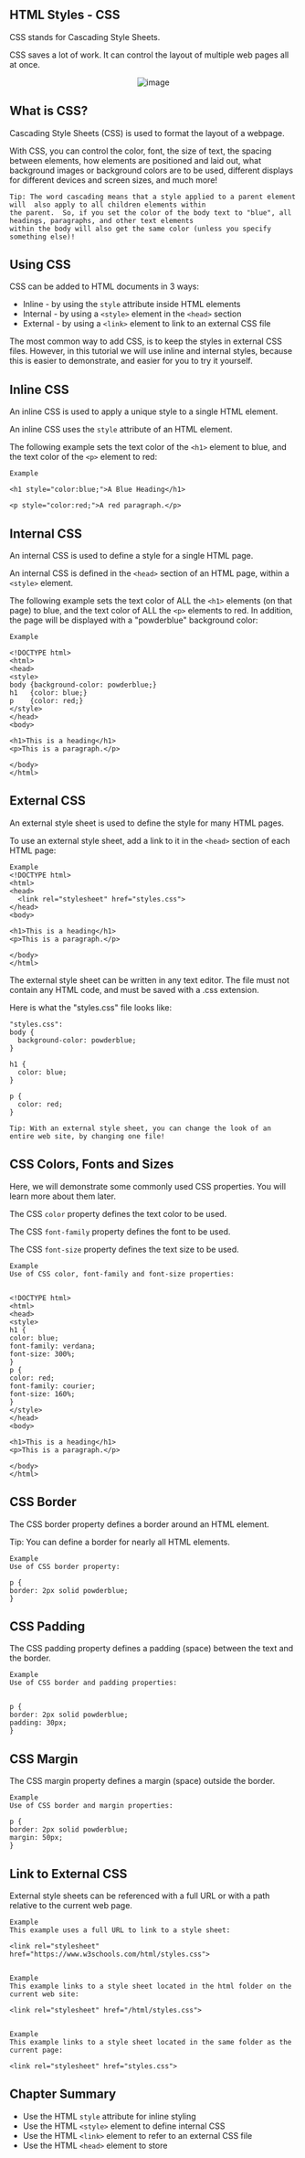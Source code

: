 HTML Styles - CSS
---



CSS stands for Cascading Style Sheets.

CSS saves a lot of work. It can control the layout of multiple web pages all at once.

<p align="center"

![image](https://user-images.githubusercontent.com/47166768/190850966-2b62f7e2-7f40-46bf-8262-b159c64f1d33.png)

</p>





What is CSS?
---
Cascading Style Sheets (CSS) is used to format the layout of a webpage.

With CSS, you can control the color, font, the size of text, the spacing between elements, how elements are positioned and laid out, what background images or background colors are to be used, different displays for different devices and screen sizes, and much more!


```
Tip: The word cascading means that a style applied to a parent element will  also apply to all children elements within 
the parent.  So, if you set the color of the body text to "blue", all headings, paragraphs, and other text elements  
within the body will also get the same color (unless you specify something else)!
```
  




Using CSS
---
CSS can be added to HTML documents in 3 ways:

- Inline - by using the `style` attribute inside HTML elements
- Internal - by using a `<style>` element in the `<head>` section
- External - by using a `<link>` element to link to an external CSS file


The most common way to add CSS, is to keep the styles in external CSS files. However, in this tutorial we will use inline and internal styles, because this is easier to demonstrate, and easier for you to try it yourself.






Inline CSS
---
An inline CSS is used to apply a unique style to a single HTML element.

An inline CSS uses the `style` attribute of an HTML element.

The following example sets the text color of the `<h1>` element to blue, and the text color of the `<p>` element to red:

    Example
    
    <h1 style="color:blue;">A Blue Heading</h1>
    
    <p style="color:red;">A red paragraph.</p>





Internal CSS
---
An internal CSS is used to define a style for a single HTML page.

An internal CSS is defined in the `<head>` section of an HTML page, within a `<style>` element.

The following example sets the text color of ALL the `<h1>` elements (on that page) to blue, and the text color of ALL the `<p>` elements to red. In addition, the page will be displayed with a "powderblue" background color: 

    Example
    
    <!DOCTYPE html>
    <html>
    <head>
    <style>
    body {background-color: powderblue;}
    h1   {color: blue;}
    p    {color: red;}
    </style>
    </head>
    <body>
    
    <h1>This is a heading</h1>
    <p>This is a paragraph.</p>
    
    </body>
    </html>
    





External CSS
---
An external style sheet is used to define the style for many HTML pages.

To use an external style sheet, add a link to it in the `<head>` section of each HTML page:

    Example
    <!DOCTYPE html>
    <html>
    <head>
      <link rel="stylesheet" href="styles.css">
    </head>
    <body>
    
    <h1>This is a heading</h1>
    <p>This is a paragraph.</p>
    
    </body>
    </html>

The external style sheet can be written in any text editor. The file must not contain any HTML code, and must be saved with a .css extension.

Here is what the "styles.css" file looks like:


    "styles.css":
    body {
      background-color: powderblue;
    }
    
    h1 {
      color: blue;
    }
    
    p {
      color: red;
    }
```
Tip: With an external style sheet, you can change the look of an entire web site, by changing one file!
```







CSS Colors, Fonts and Sizes
---
Here, we will demonstrate some commonly used CSS properties. You will learn more about them later.

The CSS `color` property defines the text color to be used.

The CSS `font-family` property defines the font to be used.

The CSS `font-size` property defines the text size to be used.

    Example
    Use of CSS color, font-family and font-size properties:


    <!DOCTYPE html>
    <html>
    <head>
    <style>
    h1 {
    color: blue;
    font-family: verdana;
    font-size: 300%;
    }
    p {
    color: red;
    font-family: courier;
    font-size: 160%;
    }
    </style>
    </head>
    <body>
    
    <h1>This is a heading</h1>
    <p>This is a paragraph.</p>
    
    </body>
    </html>






CSS Border
---
The CSS border property defines a border around an HTML element.

Tip: You can define a border for nearly all HTML elements.

    Example
    Use of CSS border property: 
    
    p {
    border: 2px solid powderblue;
    }






CSS Padding
---
The CSS padding property defines a padding (space) between the text and the border.

    Example
    Use of CSS border and padding properties:
    
    
    p {
    border: 2px solid powderblue;
    padding: 30px;
    }





CSS Margin
---
The CSS margin property defines a margin (space) outside the border.

    Example
    Use of CSS border and margin properties:
    
    p {
    border: 2px solid powderblue;
    margin: 50px;
    }






Link to External CSS
---
External style sheets can be referenced with a full URL or with a path relative to the current web page.

    Example
    This example uses a full URL to link to a style sheet:

    <link rel="stylesheet" href="https://www.w3schools.com/html/styles.css">
```
```

    Example
    This example links to a style sheet located in the html folder on the current web site: 

    <link rel="stylesheet" href="/html/styles.css">


```
```

    Example
    This example links to a style sheet located in the same folder as the current page:

    <link rel="stylesheet" href="styles.css">




Chapter Summary
---
- Use the HTML `style` attribute for inline styling
- Use the HTML `<style>` element to define internal CSS
- Use the HTML `<link>` element to refer to an external CSS file
- Use the HTML `<head>` element to store <style> and <link> elements
- Use the CSS `color` property for text colors
- Use the CSS `font-family` property for text fonts
- Use the CSS `font-size` property for text sizes
- Use the CSS `border` property for borders
- Use the CSS `padding` property for space inside the border
- Use the CSS `margin` property for space outside the border
